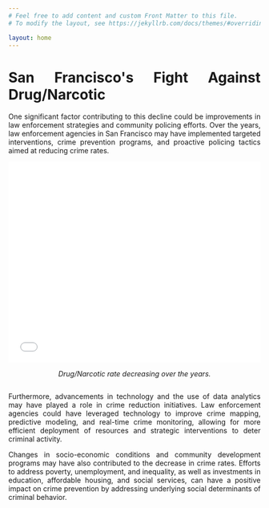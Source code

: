```yaml
---
# Feel free to add content and custom Front Matter to this file.
# To modify the layout, see https://jekyllrb.com/docs/themes/#overriding-theme-defaults

layout: home
---
```

<div style="text-align: justify;">
    <h1>San Francisco's Fight Against Drug/Narcotic</h1>
    <p>One significant factor contributing to this decline could be improvements in law enforcement strategies and community policing efforts. Over the years, law enforcement agencies in San Francisco may have implemented targeted interventions, crime prevention programs, and proactive policing tactics aimed at reducing crime rates.</p>
</div>

<div style="display: flex; justify-content: center; align-items: center;">
    <div style="width: 100%; text-align: center;">
        <iframe src="/crime.html" width="100%" height="400" frameborder="0"></iframe>
        <p style="font-style: italic;">Drug/Narcotic rate decreasing over the years.</p>
    </div>
</div>

<div style="text-align: justify;">
    <p>Furthermore, advancements in technology and the use of data analytics may have played a role in crime reduction initiatives. Law enforcement agencies could have leveraged technology to improve crime mapping, predictive modeling, and real-time crime monitoring, allowing for more efficient deployment of resources and strategic interventions to deter criminal activity.</p>
    <p>Changes in socio-economic conditions and community development programs may have also contributed to the decrease in crime rates. Efforts to address poverty, unemployment, and inequality, as well as investments in education, affordable housing, and social services, can have a positive impact on crime prevention by addressing underlying social determinants of criminal behavior.</p>
    <!-- Add more text here -->
</div>



